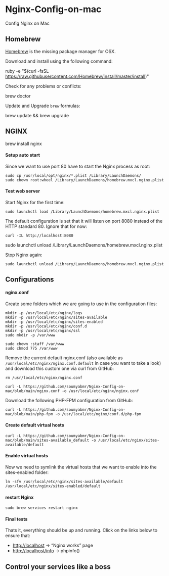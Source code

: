 # Nginx-Config-on-mac
Config Nginx on Mac


## Homebrew 
[Homebrew](http://brew.sh/) is the missing package manager for OSX. 

Download and install using the following command:

ruby -e "$(curl -fsSL https://raw.githubusercontent.com/Homebrew/install/master/install)"
    
Check for any problems or conflicts:

brew doctor
    
Update and Upgrade `brew` formulas:

brew update && brew upgrade


## NGINX

brew install nginx
   
#### Setup auto start

Since we want to use port 80 have to start the Nginx process as root:
```
sudo cp /usr/local/opt/nginx/*.plist /Library/LaunchDaemons/
sudo chown root:wheel /Library/LaunchDaemons/homebrew.mxcl.nginx.plist
``` 
#### Test web server

Start Nginx for the first time:
```
sudo launchctl load /Library/LaunchDaemons/homebrew.mxcl.nginx.plist
```
The default configuration is set that it will listen on port 8080 instead of the HTTP standard 80. Ignore that for now:
```
curl -IL http://localhost:8080
```

sudo launchctl unload /Library/LaunchDaemons/homebrew.mxcl.nginx.plist

Stop Nginx again:
```
sudo launchctl unload /Library/LaunchDaemons/homebrew.mxcl.nginx.plist
```
## Configurations

#### nginx.conf

Create some folders which we are going to use in the configuration files:

```
mkdir -p /usr/local/etc/nginx/logs
mkdir -p /usr/local/etc/nginx/sites-available
mkdir -p /usr/local/etc/nginx/sites-enabled
mkdir -p /usr/local/etc/nginx/conf.d
mkdir -p /usr/local/etc/nginx/ssl
sudo mkdir -p /var/www
 
sudo chown :staff /var/www
sudo chmod 775 /var/www
```
Remove the current default nginx.conf (also available as `/usr/local/etc/nginx/nginx.conf.default` in case you want to take a look) and download this custom one via curl from GitHub:

```
rm /usr/local/etc/nginx/nginx.conf
    
curl -L https://github.com/soumyabmr/Nginx-Config-on-mac/blob/main/nginx.conf -o /usr/local/etc/nginx/nginx.conf

```
Download the following PHP-FPM configuration from GitHub:
```
curl -L https://github.com/soumyabmr/Nginx-Config-on-mac/blob/main/php-fpm -o /usr/local/etc/nginx/conf.d/php-fpm

```
#### Create default virtual hosts
```
curl -L https://github.com/soumyabmr/Nginx-Config-on-mac/blob/main/sites-available_default -o /usr/local/etc/nginx/sites-available/default
```
#### Enable virtual hosts

Now we need to symlink the virtual hosts that we want to enable into the sites-enabled folder:

```
ln -sfv /usr/local/etc/nginx/sites-available/default /usr/local/etc/nginx/sites-enabled/default

```
#### restart Nginx
```
sudo brew services restart nginx
```
#### Final tests

Thats it, everything should be up and running. Click on the links below to ensure that:

- [http://localhost](http://localhost) → “Nginx works” page
- [http://localhost/info](http://localhost/info) → phpinfo() 

## Control your services like a boss





